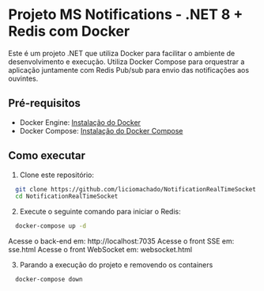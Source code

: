 # Projeto MS Notifications - .NET 8 + Redis com Docker 

Este é um projeto .NET que utiliza Docker para facilitar o ambiente de desenvolvimento e execução. Utiliza Docker Compose para orquestrar a aplicação juntamente com Redis Pub/sub para envio das notificações aos ouvintes.

## Pré-requisitos

- Docker Engine: [Instalação do Docker](https://docs.docker.com/get-docker/)
- Docker Compose: [Instalação do Docker Compose](https://docs.docker.com/compose/install/)

## Como executar

1. Clone este repositório:

 ```bash
   git clone https://github.com/liciomachado/NotificationRealTimeSocket.git
   cd NotificationRealTimeSocket
  ```

2. Execute o seguinte comando para iniciar o Redis:

```bash
  docker-compose up -d
```

Acesse o back-end em: http://localhost:7035
Acesse o front SSE em: sse.html
Acesse o front WebSocket em: websocket.html

3. Parando a execução do projeto e removendo os containers

```bash
  docker-compose down
```
